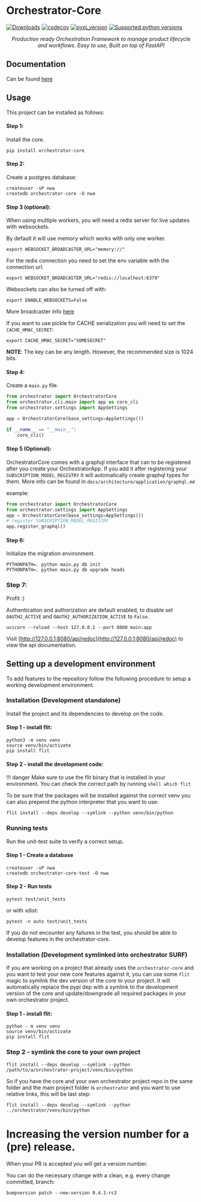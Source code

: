 # Orchestrator-Core
[![Downloads](https://pepy.tech/badge/orchestrator-core/month)](https://pepy.tech/project/orchestrator-core)
[![codecov](https://codecov.io/gh/workfloworchestrator/orchestrator-core/branch/main/graph/badge.svg?token=5ANQFI2DHS)](https://codecov.io/gh/workfloworchestrator/orchestrator-core)
[![pypi_version](https://img.shields.io/pypi/v/orchestrator-core?color=%2334D058&label=pypi%20package)](https://pypi.org/project/orchestrator-core)
[![Supported python versions](https://img.shields.io/pypi/pyversions/orchestrator-core.svg?color=%2334D058)](https://pypi.org/project/orchestrator-core)
<p style="text-align: center"><em>Production ready Orchestration Framework to manage product lifecycle and workflows. Easy to use, Built on top of FastAPI</em></p>


## Documentation
Can be found [here](https://workfloworchestrator.org/orchestrator-core/)

## Usage
This project can be installed as follows:

#### Step 1:
Install the core.
```shell
pip install orchestrator-core
```

#### Step 2:
Create a postgres database:
```shell
createuser -sP nwa
createdb orchestrator-core -O nwa
```

#### Step 3 (optional):
When using multiple workers, you will need a redis server for live updates with websockets.

By default it will use memory which works with only one worker.
```shell
export WEBSOCKET_BROADCASTER_URL="memory://"
```

For the redis connection you need to set the env variable with the connection url.
```shell
export WEBSOCKET_BROADCASTER_URL="redis://localhost:6379"
```


Websockets can also be turned off with:
```shell
export ENABLE_WEBSOCKETS=False
```

More broadcaster info [here](https://pypi.org/project/broadcaster/)

If you want to use pickle for CACHE serialization you will need to set the `CACHE_HMAC_SECRET`:
```shell
export CACHE_HMAC_SECRET="SOMESECRET"
```
**NOTE**: The key can be any length. However, the recommended size is 1024 bits.

#### Step 4:
Create a `main.py` file.

```python
from orchestrator import OrchestratorCore
from orchestrator.cli.main import app as core_cli
from orchestrator.settings import AppSettings

app = OrchestratorCore(base_settings=AppSettings())

if __name__ == "__main__":
    core_cli()
```

#### Step 5 (Optional):
OrchestratorCore comes with a graphql interface that can to be registered after you create your OrchestratorApp.
If you add it after registering your `SUBSCRIPTION_MODEL_REGISTRY` it will automatically create graphql types for them.
More info can be found in `docs/architecture/application/graphql.md`

example:
```python
from orchestrator import OrchestratorCore
from orchestrator.settings import AppSettings
app = OrchestratorCore(base_settings=AppSettings())
# register SUBSCRIPTION_MODEL_REGISTRY
app.register_graphql()
```

#### Step 6:
Initialize the migration environment.
```shell
PYTHONPATH=. python main.py db init
PYTHONPATH=. python main.py db upgrade heads
```

### Step 7:
Profit :)

Authentication and authorization are default enabled, to disable set `OAUTH2_ACTIVE` and `OAUTH2_AUTHORIZATION_ACTIVE` to `False`.

```shell
uvicorn --reload --host 127.0.0.1 --port 8080 main:app
```

Visit [http://127.0.0.1:8080/api/redoc](http://127.0.0.1:8080/api/redoc) to view the api documentation.


## Setting up a development environment

To add features to the repository follow the following procedure to setup a working development environment.

### Installation (Development standalone)
Install the project and its dependencies to develop on the code.

#### Step 1 - install flit:

```shell
python3 -m venv venv
source venv/bin/activate
pip install flit
```

#### Step 2 - install the development code:

!!! danger
    Make sure to use the flit binary that is installed in your environment. You can check the correct
    path by running
    ```shell
    which flit
    ```

To be sure that the packages will be installed against the correct venv you can also prepend the python interpreter
that you want to use:

```shell
flit install --deps develop --symlink --python venv/bin/python
```


### Running tests
Run the unit-test suite to verify a correct setup.

#### Step 1 - Create a database

```shell
createuser -sP nwa
createdb orchestrator-core-test -O nwa
```

#### Step 2 - Run tests
```shell
pytest test/unit_tests
```
or with xdist:

```shell
pytest -n auto test/unit_tests
```

If you do not encounter any failures in the test, you should be able to develop features in the orchestrator-core.

### Installation (Development symlinked into orchestrator SURF)

If you are working on a project that already uses the `orchestrator-core` and you want to test your new core features
against it, you can use some `flit` magic to symlink the dev version of the core to your project. It will
automatically replace the pypi dep with a symlink to the development version
of the core and update/downgrade all required packages in your own orchestrator project.

#### Step 1 - install flit:

```shell
python - m venv venv
source venv/bin/activate
pip install flit
```

### Step 2 - symlink the core to your own project

```shell
flit install --deps develop --symlink --python /path/to/a/orchestrator-project/venv/bin/python
```

So if you have the core and your own orchestrator project repo in the same folder and the main project folder is
`orchestrator` and you want to use relative links, this will be last step:

```shell
flit install --deps develop --symlink --python ../orchestrator/venv/bin/python
```

# Increasing the version number for a (pre) release.

When your PR is accepted you will get a version number.

You can do the necessary change with a clean, e.g. every change committed, branch:

```shell
bumpversion patch --new-version 0.4.1-rc3
```
